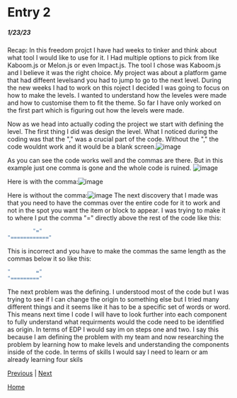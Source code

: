 # Entry 2
##### 1/23/23

Recap: In this freedom projct I have had weeks to tinker and think about what tool I would like to use for it. I Had multiple options to pick from like Kaboom.js or Melon.js or even Impact.js. The tool I chose was Kaboom.js and I believe it was the right choice. My project was about a platform game that had diffeent levelsand you had to jump to go to the next level. During the new weeks I had to work on this roject I decided I was going to focus on how to make the levels. I wanted to understand how the leveles were made and how to customise them to fit the theme. So far I have only worked on the first part which is figuring out how the levels were made.

Now as we head into actually coding the project we start with defining the level. The first thing I did was design the level. What I noticed during the coding was that the "," was a crucial part of the code. Without the "," the code wouldnt work and it would be a blank screen.![image](https://user-images.githubusercontent.com/91745222/214090306-de2b188c-b12c-43d9-b064-7d1815797a66.png)

As you can see the code works well and the commas are there. But in this example just one comma is gone and the whole code is ruined.
![image](https://user-images.githubusercontent.com/91745222/214090580-5b0d9aae-2363-49bc-a2c2-7eeea5249151.png)

Here is with the comma:![image](https://user-images.githubusercontent.com/91745222/214090776-4c8927b9-3110-4811-879d-f2398c1b7bd7.png)

Here is without the comma:![image](https://user-images.githubusercontent.com/91745222/214090895-ba1972d9-0a11-4a1c-a831-589cd4d642e6.png)
The next discovery that I made was that you need to have the commas over the entire code for it to work and not in the spot you want the item or block to appear. I was trying to make it to where I put the comma "=" directly above the rest of the code like this:   
```js
        "="
"============"
```
This is incorrect and you have to make the commas the same length as the commas below it so like this: 
```js
"        ="
"========="
```
 The next problem was the defining. I understood most of the code but I was trying to see if I can change the origin to something else but I tried many different things and it seems like it has to be a specific set of words or word. This means next time I code I will have to look further into each component to fully understand what requirments would the code need to be identified as origin. In terms of EDP I would say im on steps one and two. I say this because I am defining the problem with my team and now researching the problem by learning how to make levels and understanding the components inside of the code. In terms of skills I would say I need to learn or am already learning four skils 
                                                                               
 






[Previous](entry01.md) | [Next](entry03.md)

[Home](../README.md)
